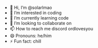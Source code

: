 - 👋 Hi, I’m @solarlmao
- 👀 I’m interested in coding
- 🌱 I’m currently learning code 
- 💞️ I’m looking to collaborate on 
- 📫 How to reach me discord ordlovesyou
- 😄 Pronouns: he/him
- ⚡ Fun fact: chill

<!---
solarlmao/solarlmao is a ✨ special ✨ repository because its `README.md` (this file) appears on your GitHub profile.
You can click the Preview link to take a look at your changes.
--->
